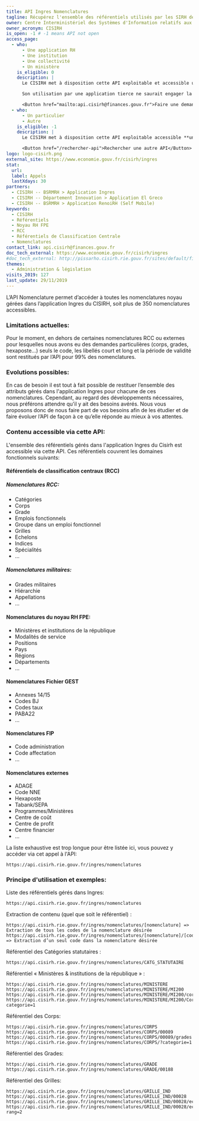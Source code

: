 ```yaml
---
title: API Ingres Nomenclatures
tagline: Récupérez l'ensemble des référentiels utilisés par les SIRH de la Fonction Publique d'Etat
owner: Centre Interministériel des Systèmes d'Information relatifs aux Ressources Humaines
owner_acronym: CISIRH
is_open: -1 # -1 means API not open
access_page:
  - who:
      - Une application RH
      - Une institution
      - Une collectivité
      - Un ministère
    is_eligible: 0
    description: |
      Le CISIRH met à disposition cette API exploitable et accessible uniquement via le Réseau Interministériel de l'Etat (RIE).

      Son utilisation par une application tierce ne saurait engager la responsabilité du CISIRH, par exemple, en termes de disponibilité.

      <Button href="mailto:api.cisirh@finances.gouv.fr">Faire une demande d'accès</Button>
  - who:
      - Un particulier
      - Autre
    is_eligible: -1
    description: |
      Le CISIRH met à disposition cette API exploitable accessible **uniquement par les ministères ou institutions** ayant accès au Réseau Interministériel de l'Etat (RIE).

      <Button href="/rechercher-api">Rechercher une autre API</Button>
logo: logo-cisirh.png
external_site: https://www.economie.gouv.fr/cisirh/ingres
stat:
  url:
  label: Appels
  lastXdays: 30
partners:
  - CISIRH -- BSRMRH > Application Ingres
  - CISIRH -- Département Innovation > Application El Greco
  - CISIRH -- BSRMRH > Application RenoiRH (Self Mobile)
keywords:
  - CISIRH
  - Référentiels
  - Noyau RH FPE
  - RCC
  - Référentiels de Classification Centrale
  - Nomenclatures
contact_link: api.cisirh@finances.gouv.fr
doc_tech_external: https://www.economie.gouv.fr/cisirh/ingres
#doc_tech_external: http://pissarho.cisirh.rie.gouv.fr/sites/default/files/2019-10/INGRES-PIL-API%20Nomenclatures%20Ingres_%20%280_7%29.pptx
themes:
  - Administration & législation
visits_2019: 127
last_update: 29/11/2019
---
```


L’API Nomenclature permet d’accéder à toutes les nomenclatures noyau gérées dans l’application Ingres du CISIRH, soit plus de 350 nomenclatures accessibles.

### Limitations actuelles:

Pour le moment, en dehors de certaines nomenclatures RCC ou externes pour lesquelles nous avons eu des demandes particulières (corps, grades, hexaposte…) seuls le code, les libellés court et long et la période de validité sont restitués par l’API pour 99% des nomenclatures.

### Evolutions possibles:

En cas de besoin il est tout à fait possible de restituer l’ensemble des attributs gérés dans l'application Ingres pour chacune de ces nomenclatures. Cependant, au regard des développements nécessaires, nous préférons attendre qu’il y ait des besoins avérés.
Nous vous proposons donc de nous faire part de vos besoins afin de les étudier et de faire évoluer l’API de façon à ce qu’elle réponde au mieux à vos attentes.

### Contenu accessible via cette API:

L'ensemble des référentiels gérés dans l'application Ingres du Cisirh est accessible via cette API.
Ces référentiels couvrent les domaines fonctionnels suivants:

#### Référentiels de classification centraux (RCC)

##### Nomenclatures RCC:

- Catégories
- Corps
- Grade
- Emplois fonctionnels
- Groupe dans un emploi fonctionnel
- Grilles
- Echelons
- Indices
- Spécialités
- ...

##### Nomenclatures militaires:

- Grades militaires
- Hiérarchie
- Appellations
- ...

#### Nomenclatures du noyau RH FPE:

- Ministères et institutions de la république
- Modalités de service
- Positions
- Pays
- Régions
- Départements
- ...

#### Nomenclatures Fichier GEST

- Annexes 14/15
- Codes BJ
- Codes taux
- PABA22
- ...

#### Nomenclatures FIP

- Code administration
- Code affectation
- ...

#### Nomenclatures externes

- ADAGE
- Code NNE
- Hexaposte
- Tabank/SEPA
- Programmes/Ministères
- Centre de coût
- Centre de profit
- Centre financier
- ...

La liste exhaustive est trop longue pour être listée ici, vous pouvez y accéder via cet appel à l'API:

```
https://api.cisirh.rie.gouv.fr/ingres/nomenclatures
```

### Principe d'utilisation et exemples:

Liste des référentiels gérés dans Ingres:

```
https://api.cisirh.rie.gouv.fr/ingres/nomenclatures
```

Extraction de contenu (quel que soit le référentiel) :

```
https://api.cisirh.rie.gouv.fr/ingres/nomenclatures/[nomenclature] => Extraction de tous les codes de la nomenclature désirée
https://api.cisirh.rie.gouv.fr/ingres/nomenclatures/[nomenclature]/[code] => Extraction d’un seul code dans la nomenclature désirée
```

Référentiel des Catégories statutaires :

```
https://api.cisirh.rie.gouv.fr/ingres/nomenclatures/CATG_STATUTAIRE
```

Référentiel « Ministères & institutions de la république » :

```
https://api.cisirh.rie.gouv.fr/ingres/nomenclatures/MINISTERE
https://api.cisirh.rie.gouv.fr/ingres/nomenclatures/MINISTERE/MI200
https://api.cisirh.rie.gouv.fr/ingres/nomenclatures/MINISTERE/MI200/corps
https://api.cisirh.rie.gouv.fr/ingres/nomenclatures/MINISTERE/MI200/Corps?categorie=1
```

Référentiel des Corps:

```
https://api.cisirh.rie.gouv.fr/ingres/nomenclatures/CORPS
https://api.cisirh.rie.gouv.fr/ingres/nomenclatures/CORPS/00089
https://api.cisirh.rie.gouv.fr/ingres/nomenclatures/CORPS/00089/grades
https://api.cisirh.rie.gouv.fr/ingres/nomenclatures/CORPS/?categorie=1
```

Référentiel des Grades:

```
https://api.cisirh.rie.gouv.fr/ingres/nomenclatures/GRADE
https://api.cisirh.rie.gouv.fr/ingres/nomenclatures/GRADE/00188
```

Référentiel des Grilles:

```
https://api.cisirh.rie.gouv.fr/ingres/nomenclatures/GRILLE_IND
https://api.cisirh.rie.gouv.fr/ingres/nomenclatures/GRILLE_IND/00028
https://api.cisirh.rie.gouv.fr/ingres/nomenclatures/GRILLE_IND/00028/echelons
https://api.cisirh.rie.gouv.fr/ingres/nomenclatures/GRILLE_IND/00028/echelons?rang=2
```
